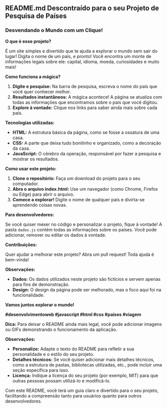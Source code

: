 ## **README.md Descontraído para o seu Projeto de Pesquisa de Países**

###  **Desvendando o Mundo com um Clique!**

**O que é esse projeto?**

É um site simples e divertido que te ajuda a explorar o mundo sem sair do lugar!  Digita o nome de um país, e pronto! Você encontra um monte de informações legais sobre ele: capital, idioma, moeda, curiosidades e muito mais!

**Como funciona a mágica?**

1. **Digite e pesquise:** Na barra de pesquisa, escreva o nome do país que você quer conhecer melhor.
2. **Resultados instantâneos:** A mágica acontece! A página se atualiza com todas as informações que encontramos sobre o país que você digitou.
3. **Explore à vontade:** Clique nos links para saber ainda mais sobre cada país.

**Tecnologias utilizadas:**

* **HTML:** A estrutura básica da página, como se fosse a ossatura de uma casa.
* **CSS:** A parte que deixa tudo bonitinho e organizado, como a decoração da casa.
* **JavaScript:** O cérebro da operação, responsável por fazer a pesquisa e mostrar os resultados.

**Como usar este projeto:**

1. **Clone o repositório:** Faça um download do projeto para o seu computador.
2. **Abra o arquivo index.html:** Use um navegador (como Chrome, Firefox ou Edge) para abrir o arquivo.
3. **Comece a explorar!** Digite o nome de qualquer país e divirta-se aprendendo coisas novas.

**Para desenvolvedores:**

Se você quiser mexer no código e personalizar o projeto, fique à vontade! A pasta `dados.js` contém todas as informações sobre os países. Você pode adicionar, remover ou editar os dados à vontade.

**Contribuições:**

Quer ajudar a melhorar este projeto? Abra um pull request! Toda ajuda é bem-vinda!

**Observações:**

* **Dados:** Os dados utilizados neste projeto são fictícios e servem apenas para fins de demonstração.
* **Design:** O design da página pode ser melhorado, mas o foco aqui foi na funcionalidade.

**Vamos juntos explorar o mundo!** 

**#desenvolvimentoweb #javascript #html #css #países #viagem**

**Dica:** Para deixar o README ainda mais legal, você pode adicionar imagens ou GIFs demonstrando o funcionamento da aplicação.

**Observações:**

* **Personalize:** Adapte o texto do README para refletir a sua personalidade e o estilo do seu projeto.
* **Detalhes técnicos:** Se você quiser adicionar mais detalhes técnicos, como a estrutura de pastas, bibliotecas utilizadas, etc., pode incluir uma seção específica para isso.
* **Licença:** Indique a licença do seu projeto (por exemplo, MIT) para que outras pessoas possam utilizá-lo e modificá-lo.

Com este README, você terá um guia claro e divertido para o seu projeto, facilitando a compreensão tanto para usuários quanto para outros desenvolvedores.
